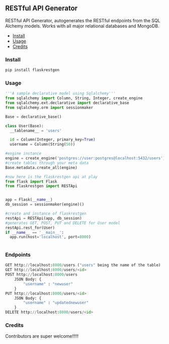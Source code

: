 ## RESTful API Generator


RESTful API Generator, autogenerates the RESTful endpoints from the SQL Alchemy models. Works with all major relational databases and MongoDB.



- [Install](#install)
- [Usage](#usage)
- [Credits](#credits)


### Install
```python
pip install flaskrestgen
```

### Usage
```python
'''A sample declarative model using Sqlalchemy'''
from sqlalchemy import Column, String, Integer, create_engine
from sqlalchemy.ext.declarative import declarative_base
from sqlalchemy.orm import sessionmaker

Base = declarative_base()

class User(Base):
  __tablename__ = 'users'

  id = Column(Integer, primary_key=True)
  username = Column(String(50))

#engine instance
engine = create_engine('postgres://user:postgres@localhost:5432/users')
#create tables through your meta data
Base.metadata.create_all(engine)

#now here is the flaskrestgen api at play
from flask import Flask 
from flaskrestgen import RESTApi


app = Flask(__name__)
db_session = sessionmaker(engine)()

#create and instance of flaskrestgen
restApi = RESTApi(app, db_session)
#generates GET, POST, PUT and DELETE for User model
restApi.rest_for(User)
if __name__ == '__main__':
  app.run(host='localhost', port=8000)
  


```
### Endpoints
```python
GET http://localhost:8000/users ("users" being the name of the table)
GET http://localhost:8000/users/<id> 
POST http://localhost:8000/users
    JSON Body: {
        "username" : "newuser"
    }
PUT http://localhost:8000/users/<id>
    JSON Body: {
        "username" : "updatednewuser"
    }
DELETE http://localhost:8000/users/<id>
```


### Credits
Contributors are super welcome!!!!!
